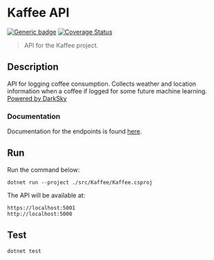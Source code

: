 # Kaffee API

[![Generic badge](https://img.shields.io/badge/version-0.4.0-<>.svg)](https://shields.io/)
[![Coverage Status](https://coveralls.io/repos/github/wel-shy/kaffee-api/badge.svg?branch=)](https://coveralls.io/github/wel-shy/kaffee-api?branch=master)

> API for the Kaffee project.

## Description

API for logging coffee consumption. Collects weather and location information when a
coffee if logged for some future machine learning. [Powered by DarkSky](https://darksky.net/poweredby)

### Documentation

Documentation for the endpoints is found [here](https://api.kaffee.dwelsh.uk).

## Run

Run the command below:

```console
dotnet run --project ./src/Kaffee/Kaffee.csproj
```

The API will be available at:

```console
https://localhost:5001
http://localhost:5000
```

## Test

```console
dotnet test
```